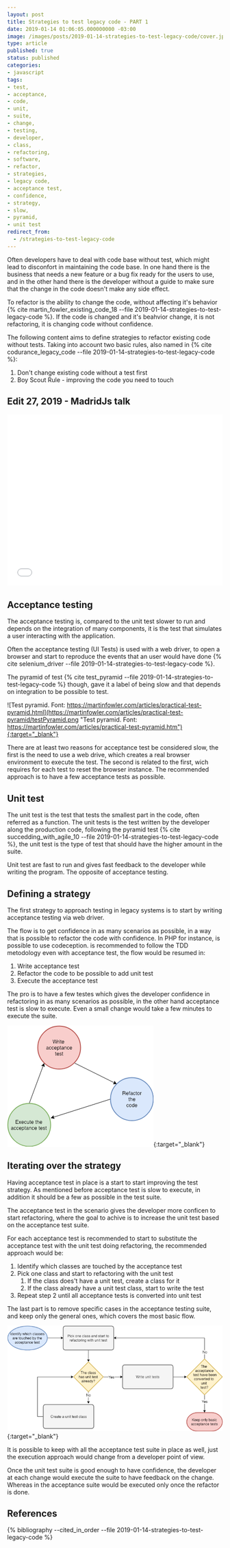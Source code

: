 ```yaml
---
layout: post
title: Strategies to test legacy code - PART 1
date: 2019-01-14 01:06:05.000000000 -03:00
image: /images/posts/2019-01-14-strategies-to-test-legacy-code/cover.jpg
type: article
published: true
status: published
categories:
- javascript
tags:
- test,
- acceptance,
- code,
- unit,
- suite,
- change,
- testing,
- developer,
- class,
- refactoring,
- software,
- refactor,
- strategies,
- legacy code,
- acceptance test,
- confidence,
- strategy,
- slow,
- pyramid,
- unit test
redirect_from:
  - /strategies-to-test-legacy-code
---
```


Often developers have to deal with code base without test, which might lead
to disconfort in maintaining the code base. In one hand there is the business
that needs a new feature or a bug fix ready for the users to use, and in
the other hand there is the developer without a guide to make sure that
the change in the code doesn't make any side effect.

To refactor is the ability to change the code, without affecting it's
behavior {% cite martin_fowler_existing_code_18 --file 2019-01-14-strategies-to-test-legacy-code %}.
If the code is changed and it's beahvior change, it is not
refactoring, it is changing code without confidence.

The following content aims to define strategies to refactor existing
code without tests. Taking into account two basic rules, also named in
{% cite codurance_legacy_code --file 2019-01-14-strategies-to-test-legacy-code %}:

1. Don't change existing code without a test first
2. Boy Scout Rule - improving the code you need to touch

## Edit 27, 2019 - MadridJs talk

<iframe src="//speakerdeck.com/player/bf58fda1a16f40bcbf881d6efbfa77c5" width="100%" height="399" style="border:0; padding:0; margin:0; background:transparent;" frameborder="0" allowtransparency="true" allowfullscreen="allowfullscreen" mozallowfullscreen="true" webkitallowfullscreen="true"></iframe>

## Acceptance testing

The acceptance testing is, compared to the unit test slower to run and depends
on the integration of many components, it is the test that simulates a user
interacting with the application.

Often the acceptance testing (UI Tests) is used with a web driver, to open a browser and
start to reproduce the events that an user would have done {% cite selenium_driver --file 2019-01-14-strategies-to-test-legacy-code %}.

The pyramid of test {% cite test_pyramid --file 2019-01-14-strategies-to-test-legacy-code %} though,
gave it a label of being slow and that depends on integration to be possible to
test. 

![Test pyramid. Font: https://martinfowler.com/articles/practical-test-pyramid.html](https://martinfowler.com/articles/practical-test-pyramid/testPyramid.png "Test pyramid. Font: https://martinfowler.com/articles/practical-test-pyramid.htm"){:target="_blank"}

There are at least two reasons for
acceptance test be considered slow, the first is the need to use a web drive,
which creates a real browser environment to execute the test. The second is
related to the first, wich requires for each test to reset the browser instance. 
The recommended approach is to have a few acceptance tests as possible.

## Unit test

The unit test is the test that tests the smallest part in the code, often
referred as a function. The unit tests is the test written by the developer
along the production code, following the pyramid test {% cite succedding_with_agile_10 --file 2019-01-14-strategies-to-test-legacy-code %}, the unit test
is the type of test that should have the higher amount in the suite.

Unit test are fast to run and gives fast feedback to the developer while
writing the program. The opposite of acceptance testing.

## Defining a strategy

The first strategy to approach testing in legacy systems is to start by writing
acceptance testing via web driver.

The flow is to get confidence in as many scenarios as possible, in a way that
is possible to refactor the code with confidence. In PHP for instance, is possible
to use codeception. is recommended to follow the TDD metodology even with
acceptance test, the flow would be resumed in:

1. Write acceptance test
2. Refactor the code to be possible to add unit test
3. Execute the acceptance test

The pro is to have a few testes which gives the developer confidence in
refactoring in as many scenarios as possible, in the other hand acceptance test
is slow to execute. Even a small change would take a few minutes to execute the
suite.

![TDD applied to acceptance](/images/posts/2019-01-14-strategies-to-test-legacy-code/strategies-1.png){:target="_blank"}

## Iterating over the strategy

Having acceptance test in place is a start to start improving the test strategy.
As mentioned before acceptance test is slow to execute, in addition it should
be a few as possible in the test suite.

The acceptance test in the scenario gives the developer more conficen to start
refactoring, where the goal to achive is to increase the unit test based on the
acceptance test suite.

For each acceptance test is recommended to start to substitute the acceptance
test with the unit test doing refactoring, the recommended approach would be:

1. Identify which classes are touched by the acceptance test
2. Pick one class and start to refactoring with the unit test
    1. If the class does't have a unit test, create a class for it
    2. If the class already have a unit test class, start to write the test
3. Repeat step 2 until all acceptance tests is converted into unit test

The last part is to remove specific cases in the acceptance testing suite, and
keep only the general ones, which covers the most basic flow.

![Iterating over the strategy](/images/posts/2019-01-14-strategies-to-test-legacy-code/strategies-2.png){:target="_blank"}

It is possible to keep with all the acceptance test suite in place as well,
just the execution approach would change from a developer point of view.

Once the unit test suite is good enough to have confidence, the developer at
each change would execute the suite to have feedback on the change. Whereas in
the acceptance suite would be executed only once the refactor is done.

## References

{% bibliography --cited_in_order --file 2019-01-14-strategies-to-test-legacy-code %}